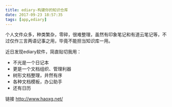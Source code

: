 ```yaml
---
title: ediary-构建你的知识仓库
date: 2017-09-23 18:57:35
tags: [app,ediary]
---
```


个人文件众多，种类繁杂，零碎，很难整理，虽然有印象笔记和有道云笔记等，不过仅作三言两语记事之用，毕竟不能担当知识库一用。

近日发现ediary软件，简直贴切我用：

- 不光是一个日记本
- 更是一个文档组织、管理利器
- 树形文档整理，井然有序
- 各种文档模板，办公助手
- 还有日历

链接 <http://www.haoxg.net/>